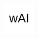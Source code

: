 <svg width="100" height="100" viewBox="0 0 100 100" xmlns="http://www.w3.org/2000/svg">
  <rect width="100%" height="100%" fill="#FFFFFF"/>
  <text x="50%" y="50%" dominant-baseline="middle" text-anchor="middle"
        font-family="Arial, sans-serif" font-size="40" fill="">
    wAI
  </text>
</svg>
